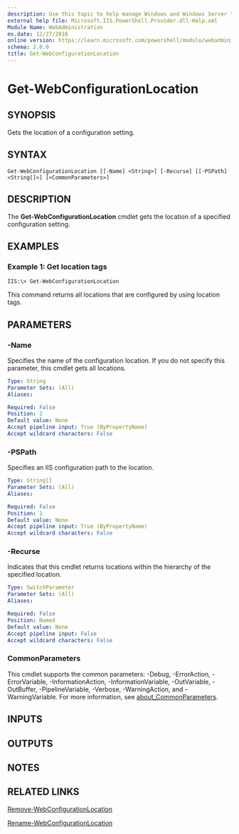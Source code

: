 ```yaml
---
description: Use this topic to help manage Windows and Windows Server technologies with Windows PowerShell.
external help file: Microsoft.IIS.PowerShell.Provider.dll-Help.xml
Module Name: WebAdministration
ms.date: 12/27/2016
online version: https://learn.microsoft.com/powershell/module/webadministration/get-webconfigurationlocation?view=windowsserver2016-ps&wt.mc_id=ps-gethelp
schema: 2.0.0
title: Get-WebConfigurationLocation
---
```


# Get-WebConfigurationLocation

## SYNOPSIS
Gets the location of a configuration setting.

## SYNTAX

```
Get-WebConfigurationLocation [[-Name] <String>] [-Recurse] [[-PSPath] <String[]>] [<CommonParameters>]
```

## DESCRIPTION
The **Get-WebConfigurationLocation** cmdlet gets the location of a specified configuration setting.

## EXAMPLES

### Example 1: Get location tags
```
IIS:\> Get-WebConfigurationLocation
```

This command returns all locations that are configured by using location tags.

## PARAMETERS

### -Name
Specifies the name of the configuration location.
If you do not specify this parameter, this cmdlet gets all locations.

```yaml
Type: String
Parameter Sets: (All)
Aliases: 

Required: False
Position: 2
Default value: None
Accept pipeline input: True (ByPropertyName)
Accept wildcard characters: False
```

### -PSPath
Specifies an IIS configuration path to the location.

```yaml
Type: String[]
Parameter Sets: (All)
Aliases: 

Required: False
Position: 1
Default value: None
Accept pipeline input: True (ByPropertyName)
Accept wildcard characters: False
```

### -Recurse
Indicates that this cmdlet returns locations within the hierarchy of the specified location.

```yaml
Type: SwitchParameter
Parameter Sets: (All)
Aliases: 

Required: False
Position: Named
Default value: None
Accept pipeline input: False
Accept wildcard characters: False
```

### CommonParameters
This cmdlet supports the common parameters: -Debug, -ErrorAction, -ErrorVariable, -InformationAction, -InformationVariable, -OutVariable, -OutBuffer, -PipelineVariable, -Verbose, -WarningAction, and -WarningVariable. For more information, see [about_CommonParameters](https://go.microsoft.com/fwlink/?LinkID=113216).

## INPUTS

## OUTPUTS

## NOTES

## RELATED LINKS

[Remove-WebConfigurationLocation](./Remove-WebConfigurationLocation.md)

[Rename-WebConfigurationLocation](./Rename-WebConfigurationLocation.md)

